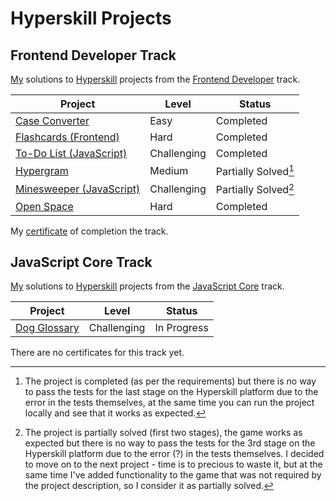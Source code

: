 # Hyperskill Projects

## Frontend Developer Track

[My](https://hyperskill.org/profile/7889902) solutions to [Hyperskill](https://hyperskill.org) projects from the [Frontend Developer](https://hyperskill.org/tracks/5) track.

| Project                                      | Level       | Status               |
| -------------------------------------------- | ----------- | -------------------- |
| [Case Converter](./01_case_converter)        | Easy        | Completed            |
| [Flashcards (Frontend)](./02_flashcards)     | Hard        | Completed            |
| [To-Do List (JavaScript)](./03_todo_list)    | Challenging | Completed            |
| [Hypergram](./04_hypergram)                  | Medium      | Partially Solved[^1] |
| [Minesweeper (JavaScript)](./05_minesweeper) | Challenging | Partially Solved[^2] |
| [Open Space](./06_open_space)                | Hard        | Completed            |

[^1]: The project is completed (as per the requirements) but there is no way to pass the tests for the last stage on the Hyperskill platform due to the error in the tests themselves, at the same time you can run the project locally and see that it works as expected.
[^2]: The project is partially solved (first two stages), the game works as expected but there is no way to pass the tests for the 3rd stage on the Hyperskill platform due to the error (?) in the tests themselves. I decided to move on to the next project - time is to precious to waste it, but at the same time I've added functionality to the game that was not required by the project description, so I consider it as partially solved.

My [certificate](https://hyperskill.org/certificates/062a6479-a287-4220-9f0a-312d10233c68.pdf) of completion the track.

## JavaScript Core Track

[My](https://hyperskill.org/profile/7889902) solutions to [Hyperskill](https://hyperskill.org) projects from the [JavaScript Core](https://hyperskill.org/tracks/65) track.

| Project                           | Level       | Status      |
| --------------------------------- | ----------- | ----------- |
| [Dog Glossary](./07_dog_glossary) | Challenging | In Progress |

There are no certificates for this track yet.
